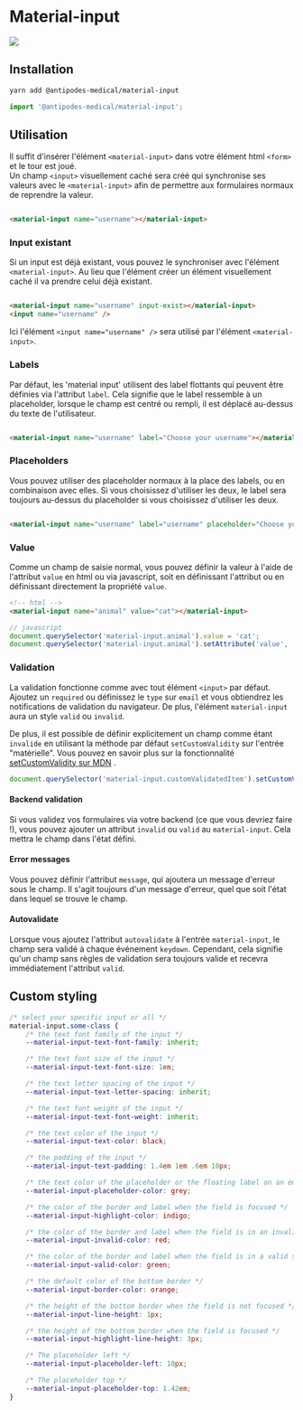 # Material-input

![](docs/material-input.png)

## Installation

```bash
yarn add @antipodes-medical/material-input
```

```javascript
import '@antipodes-medical/material-input';
```

## Utilisation

Il suffit d'insérer l'élément `<material-input>` dans votre élément html `<form>` et le tour est joué. <br />
Un champ `<input>` visuellement caché sera créé qui synchronise ses valeurs avec le `<material-input>` afin de permettre aux formulaires
normaux de reprendre la valeur.

```html

<material-input name="username"></material-input>
```

### Input existant

Si un input est déjà existant, vous pouvez le synchroniser avec l'élément `<material-input>`. Au lieu que l'élément créer un élément
visuellement caché il va prendre celui déjà existant.

```html

<material-input name="username" input-exist></material-input>
<input name="username" />
```

Ici l'élément `<input name="username" />` sera utilisé par l'élément `<material-input>`.

### Labels

Par défaut, les 'material input' utilisent des label flottants qui peuvent être définies via l'attribut `label`. Cela signifie que le label
ressemble à un placeholder, lorsque le champ est centré ou rempli, il est déplacé au-dessus du texte de l'utilisateur.

```html

<material-input name="username" label="Choose your username"></material-input>
```

### Placeholders

Vous pouvez utiliser des placeholder normaux à la place des labels, ou en combinaison avec elles. Si vous choisissez d'utiliser les deux, le
label sera toujours au-dessus du placeholder si vous choisissez d'utiliser les deux.

```html

<material-input name="username" label="username" placeholder="Choose your username"></material-input>
```

### Value

Comme un champ de saisie normal, vous pouvez définir la valeur à l'aide de l'attribut `value` en html ou via javascript, soit en définissant
l'attribut ou en définissant directement la propriété `value`.

```html
<!-- html -->
<material-input name="animal" value="cat"></material-input>
```

```javascript
// javascript
document.querySelector('material-input.animal').value = 'cat';
document.querySelector('material-input.animal').setAttribute('value', 'cat');
```

### Validation

La validation fonctionne comme avec tout élément `<input>` par défaut. Ajoutez un `required` ou définissez le `type` sur `email` et vous
obtiendrez les notifications de validation du navigateur. De plus, l'élément `material-input` aura un style `valid` ou `invalid`.

De plus, il est possible de définir explicitement un champ comme étant `invalide` en utilisant la méthode par défaut `setCustomValidity` sur
l'entrée "matérielle". Vous pouvez en savoir plus sur la
fonctionnalité [setCustomValidity sur MDN](https://developer.mozilla.org/en-US/docs/Web/Guide/HTML/HTML5/Constraint_validation#Controlling_the_text_of_constraints_violation)
.

```javascript
document.querySelector('material-input.customValidatedItem').setCustomValidity('This is not valid.');
```

#### Backend validation

Si vous validez vos formulaires via votre backend (ce que vous devriez faire !), vous pouvez ajouter un attribut `invalid` ou `valid`
au `material-input`. Cela mettra le champ dans l'état défini.

#### Error messages

Vous pouvez définir l'attribut `message`, qui ajoutera un message d'erreur sous le champ. Il s'agit toujours d'un message d'erreur, quel que
soit l'état dans lequel se trouve le champ.

#### Autovalidate

Lorsque vous ajoutez l'attribut `autovalidate` à l'entrée `material-input`, le champ sera validé à chaque événement `keydown`. Cependant,
cela signifie qu'un champ sans règles de validation sera toujours valide et recevra immédiatement l'attribut `valid`.

## Custom styling

```css
/* select your specific input or all */
material-input.some-class {
    /* the text font family of the input */
    --material-input-text-font-family: inherit;

    /* the text font size of the input */
    --material-input-text-font-size: 1em;

    /* the text letter spacing of the input */
    --material-input-text-letter-spacing: inherit;

    /* the text font weight of the input */
    --material-input-text-font-weight: inherit;

    /* the text color of the input */
    --material-input-text-color: black;

    /* the padding of the input */
    --material-input-text-padding: 1.4em 1em .6em 10px;

    /* the text color of the placeholder or the floating label on an empty field */
    --material-input-placeholder-color: grey;

    /* the color of the border and label when the field is focused */
    --material-input-highlight-color: indigo;

    /* the color of the border and label when the field is in an invalid state */
    --material-input-invalid-color: red;

    /* the color of the border and label when the field is in a valid state */
    --material-input-valid-color: green;

    /* the default color of the bottom border */
    --material-input-border-color: orange;

    /* the height of the bottom border when the field is not focused */
    --material-input-line-height: 1px;

    /* the height of the bottom border when the field is focused */
    --material-input-highlight-line-height: 3px;

    /* The placeholder left */
    --material-input-placeholder-left: 10px;

    /* The placeholder top */
    --material-input-placeholder-top: 1.42em;
}
```
